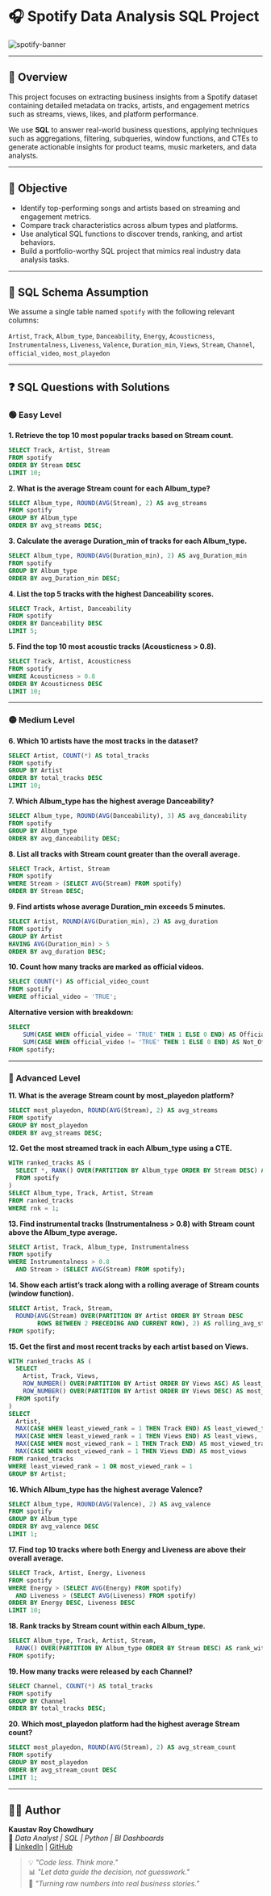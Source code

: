# 🎧 Spotify Data Analysis SQL Project

![spotify-banner](logo.jpg)

---

## 📌 Overview

This project focuses on extracting business insights from a Spotify dataset containing detailed metadata on tracks, artists, and engagement metrics such as streams, views, likes, and platform performance.

We use **SQL** to answer real-world business questions, applying techniques such as aggregations, filtering, subqueries, window functions, and CTEs to generate actionable insights for product teams, music marketers, and data analysts.

---

## 🎯 Objective

- Identify top-performing songs and artists based on streaming and engagement metrics.
- Compare track characteristics across album types and platforms.
- Use analytical SQL functions to discover trends, ranking, and artist behaviors.
- Build a portfolio-worthy SQL project that mimics real industry data analysis tasks.

---

## 🧱 SQL Schema Assumption

We assume a single table named `spotify` with the following relevant columns:

`Artist`, `Track`, `Album_type`, `Danceability`, `Energy`, `Acousticness`, `Instrumentalness`, `Liveness`, `Valence`, `Duration_min`, `Views`, `Stream`, `Channel`, `official_video`, `most_playedon`

---

## ❓ SQL Questions with Solutions

### 🟢 Easy Level

**1. Retrieve the top 10 most popular tracks based on Stream count.**
```sql
SELECT Track, Artist, Stream 
FROM spotify
ORDER BY Stream DESC
LIMIT 10;
```

**2. What is the average Stream count for each Album_type?**
```sql
SELECT Album_type, ROUND(AVG(Stream), 2) AS avg_streams 
FROM spotify
GROUP BY Album_type 
ORDER BY avg_streams DESC;
```

**3. Calculate the average Duration_min of tracks for each Album_type.**
```sql
SELECT Album_type, ROUND(AVG(Duration_min), 2) AS avg_Duration_min 
FROM spotify
GROUP BY Album_type
ORDER BY avg_Duration_min DESC;
```

**4. List the top 5 tracks with the highest Danceability scores.**
```sql
SELECT Track, Artist, Danceability 
FROM spotify
ORDER BY Danceability DESC
LIMIT 5;
```

**5. Find the top 10 most acoustic tracks (Acousticness > 0.8).**
```sql
SELECT Track, Artist, Acousticness 
FROM spotify
WHERE Acousticness > 0.8
ORDER BY Acousticness DESC
LIMIT 10;
```

---

### 🟡 Medium Level

**6. Which 10 artists have the most tracks in the dataset?**
```sql
SELECT Artist, COUNT(*) AS total_tracks 
FROM spotify
GROUP BY Artist
ORDER BY total_tracks DESC
LIMIT 10;
```

**7. Which Album_type has the highest average Danceability?**
```sql
SELECT Album_type, ROUND(AVG(Danceability), 3) AS avg_danceability 
FROM spotify
GROUP BY Album_type
ORDER BY avg_danceability DESC;
```

**8. List all tracks with Stream count greater than the overall average.**
```sql
SELECT Track, Artist, Stream 
FROM spotify
WHERE Stream > (SELECT AVG(Stream) FROM spotify)
ORDER BY Stream DESC;
```

**9. Find artists whose average Duration_min exceeds 5 minutes.**
```sql
SELECT Artist, ROUND(AVG(Duration_min), 2) AS avg_duration
FROM spotify
GROUP BY Artist
HAVING AVG(Duration_min) > 5
ORDER BY avg_duration DESC;
```

**10. Count how many tracks are marked as official videos.**
```sql
SELECT COUNT(*) AS official_video_count
FROM spotify
WHERE official_video = 'TRUE';
```

**Alternative version with breakdown:**
```sql
SELECT 
    SUM(CASE WHEN official_video = 'TRUE' THEN 1 ELSE 0 END) AS Official,
    SUM(CASE WHEN official_video != 'TRUE' THEN 1 ELSE 0 END) AS Not_Official
FROM spotify;
```

---

### 🔴 Advanced Level

**11. What is the average Stream count by most_playedon platform?**
```sql
SELECT most_playedon, ROUND(AVG(Stream), 2) AS avg_streams
FROM spotify
GROUP BY most_playedon
ORDER BY avg_streams DESC;
```

**12. Get the most streamed track in each Album_type using a CTE.**
```sql
WITH ranked_tracks AS (
  SELECT *, RANK() OVER(PARTITION BY Album_type ORDER BY Stream DESC) AS rnk
  FROM spotify
)
SELECT Album_type, Track, Artist, Stream
FROM ranked_tracks
WHERE rnk = 1;
```

**13. Find instrumental tracks (Instrumentalness > 0.8) with Stream count above the Album_type average.**
```sql
SELECT Artist, Track, Album_type, Instrumentalness
FROM spotify
WHERE Instrumentalness > 0.8 
  AND Stream > (SELECT AVG(Stream) FROM spotify);
```

**14. Show each artist’s track along with a rolling average of Stream counts (window function).**
```sql
SELECT Artist, Track, Stream, 
  ROUND(AVG(Stream) OVER(PARTITION BY Artist ORDER BY Stream DESC 
        ROWS BETWEEN 2 PRECEDING AND CURRENT ROW), 2) AS rolling_avg_stream
FROM spotify;
```

**15. Get the first and most recent tracks by each artist based on Views.**
```sql
WITH ranked_tracks AS (
  SELECT 
    Artist, Track, Views,
    ROW_NUMBER() OVER(PARTITION BY Artist ORDER BY Views ASC) AS least_viewed_rank,
    ROW_NUMBER() OVER(PARTITION BY Artist ORDER BY Views DESC) AS most_viewed_rank
  FROM spotify
)
SELECT 
  Artist,
  MAX(CASE WHEN least_viewed_rank = 1 THEN Track END) AS least_viewed_track,
  MAX(CASE WHEN least_viewed_rank = 1 THEN Views END) AS least_views,
  MAX(CASE WHEN most_viewed_rank = 1 THEN Track END) AS most_viewed_track,
  MAX(CASE WHEN most_viewed_rank = 1 THEN Views END) AS most_views
FROM ranked_tracks
WHERE least_viewed_rank = 1 OR most_viewed_rank = 1
GROUP BY Artist;
```

**16. Which Album_type has the highest average Valence?**
```sql
SELECT Album_type, ROUND(AVG(Valence), 2) AS avg_valence
FROM spotify
GROUP BY Album_type
ORDER BY avg_valence DESC
LIMIT 1;
```

**17. Find top 10 tracks where both Energy and Liveness are above their overall average.**
```sql
SELECT Track, Artist, Energy, Liveness
FROM spotify
WHERE Energy > (SELECT AVG(Energy) FROM spotify)
  AND Liveness > (SELECT AVG(Liveness) FROM spotify)
ORDER BY Energy DESC, Liveness DESC 
LIMIT 10;
```

**18. Rank tracks by Stream count within each Album_type.**
```sql
SELECT Album_type, Track, Artist, Stream, 
  RANK() OVER(PARTITION BY Album_type ORDER BY Stream DESC) AS rank_within_album
FROM spotify;
```

**19. How many tracks were released by each Channel?**
```sql
SELECT Channel, COUNT(*) AS total_tracks
FROM spotify
GROUP BY Channel
ORDER BY total_tracks DESC;
```

**20. Which most_playedon platform had the highest average Stream count?**
```sql
SELECT most_playedon, ROUND(AVG(Stream), 2) AS avg_stream_count 
FROM spotify
GROUP BY most_playedon
ORDER BY avg_stream_count DESC 
LIMIT 1;
```

---

## 👨‍💻 Author

**Kaustav Roy Chowdhury**  
💼 *Data Analyst | SQL | Python | BI Dashboards*  
🔗 [LinkedIn](https://www.linkedin.com/) | [GitHub](https://github.com/)

> 💡 *"Code less. Think more."*  
> 📊 *"Let data guide the decision, not guesswork."*  
> 🚀 *"Turning raw numbers into real business stories."*
